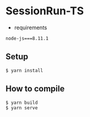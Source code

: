 # SessionRun-TS
- requirements
```
node-js===8.11.1
```

## Setup
```
$ yarn install
```

## How to compile
```
$ yarn build
$ yarn serve
```
